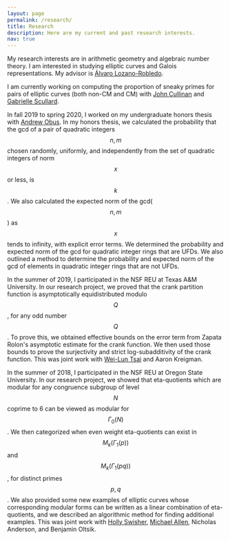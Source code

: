 ```yaml
---
layout: page
permalink: /research/
title: Research
description: Here are my current and past research interests. 
nav: true
---
```


My research interests are in arithmetic geometry and algebraic number theory. I am interested in studying elliptic curves and Galois representations. My advisor is [Álvaro Lozano-Robledo](https://alozano.clas.uconn.edu/). 

I am currently working on computing the proportion of sneaky primes for pairs of elliptic curves (both non-CM and CM) with [John Cullinan](http://faculty.bard.edu/cullinan/about.html) and [Gabrielle Scullard](https://science.psu.edu/math/people/gns49).  

In fall 2019 to spring 2020, I worked on my undergraduate honors thesis with [Andrew Obus](http://faculty.baruch.cuny.edu/aobus/). In my honors thesis, we calculated the probability that the gcd of a pair of quadratic integers $$n,m$$ chosen randomly, uniformly, and independently from the set of quadratic integers of norm $$x$$ or less, is $$k$$. We also calculated the expected norm of the gcd($$n,m$$) as $$x$$ tends to infinity, with explicit error terms. We determined the probability and expected norm of the gcd for quadratic integer rings that are UFDs. We also outlined a method to determine the probability and expected norm of the gcd of elements in quadratic integer rings that are not UFDs. 


In the summer of 2019, I participated in the NSF REU at Texas A&M University. In our research project, we proved that the crank partition function is asymptotically equidistributed modulo $$Q$$, for any odd number $$Q$$. To prove this, we obtained effective bounds on the error term from Zapata Rolon's asymptotic estimate for the crank function. We then used those bounds to prove the surjectivity and strict log-subadditivity of the crank function. This was joint work with [Wei-Lun Tsai](https://uva.theopenscholar.com/wei-lun-tsai) and Aaron Kreigman. 


In the summer of 2018, I participated in the NSF REU at Oregon State University. In our research project, we showed that eta-quotients which are modular for any congruence subgroup of level $$N$$ coprime to 6 can be viewed as modular for $$\Gamma_0(N)$$. We then categorized when even weight eta-quotients can exist in $$M_k(\Gamma_1(p))$$ and $$M_k(\Gamma_1(pq))$$, for distinct primes $$p,q$$. We also provided some new examples of elliptic curves whose corresponding modular forms can be written as a linear combination of eta-quotients, and we described an algorithmic method for finding additional examples. This was joint work with [Holly Swisher](https://sites.google.com/view/hollyswisher/home), [Michael Allen](https://michaelgallen.com/), Nicholas Anderson, and Benjamin Oltsik. 


